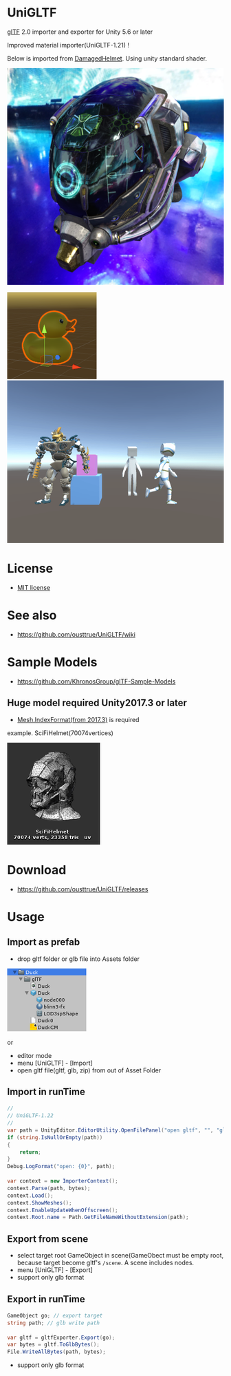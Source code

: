# UniGLTF

[glTF](https://github.com/KhronosGroup/glTF) 2.0 importer and exporter for Unity 5.6 or later

Improved material importer(UniGLTF-1.21) ! 

Below is imported from [DamagedHelmet](https://github.com/KhronosGroup/glTF-Sample-Models/tree/master/2.0/DamagedHelmet). Using unity standard shader.

![standard shader](doc/pbr_to_standard.png)


![duck](doc/duck.png)
![animation](doc/animation.gif)

# License

* [MIT license](LICENSE)

# See also

* https://github.com/ousttrue/UniGLTF/wiki

# Sample Models

* https://github.com/KhronosGroup/glTF-Sample-Models

## Huge model required Unity2017.3 or later

* [Mesh.IndexFormat(from 2017.3)](https://docs.unity3d.com/ScriptReference/Mesh-indexFormat.html) is required

example. SciFiHelmet(70074vertices)

![SciFiHelmet](doc/SciFiHelmet.png)

# Download

* https://github.com/ousttrue/UniGLTF/releases

# Usage

## Import as prefab

* drop gltf folder or glb file into Assets folder

![duck_prefab](doc/duck_prefab.png)

or

* editor mode
* menu [UniGLTF] - [Import] 
* open gltf file(gltf, glb, zip) from out of Asset Folder

## Import in runTime

```cs
//
// UniGLTF-1.22
//
var path = UnityEditor.EditorUtility.OpenFilePanel("open gltf", "", "gltf,glb,zip");
if (string.IsNullOrEmpty(path))
{
    return;
}
Debug.LogFormat("open: {0}", path);

var context = new ImporterContext();
context.Parse(path, bytes);
context.Load();
context.ShowMeshes();
context.EnableUpdateWhenOffscreen();
context.Root.name = Path.GetFileNameWithoutExtension(path);
```

## Export from scene

* select target root GameObject in scene(GameObect must be empty root, because target become gltf's ``/scene``. A scene includes nodes.
* menu [UniGLTF] - [Export]
* support only glb format

## Export in runTime

```cs
GameObject go; // export target
string path; // glb write path

var gltf = gltfExporter.Export(go);
var bytes = gltf.ToGlbBytes();
File.WriteAllBytes(path, bytes);
```

* support only glb format

